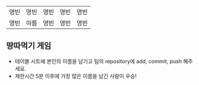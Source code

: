 <table>
      <tbody>
        <tr>
          <td>영빈</td>
          <td>영빈</td>
          <td>영빈</td>
          <td>영빈</td>
          <td>영빈</td>
        </tr>
        <tr>
          <td>영빈</td>
          <td>아름</td>
          <td>영빈</td>
          <td>영빈</td>
          <td>영빈</td>
        </tr>
      </tbody>
</table>

## 땅따먹기 게임

- 테이블 시트에 본인의 이름을 남기고 팀의 repository에 add, commit, push 해주세요.
- 제한시간 5분 이후에 가장 많은 이름을 남긴 사람이 우승!
